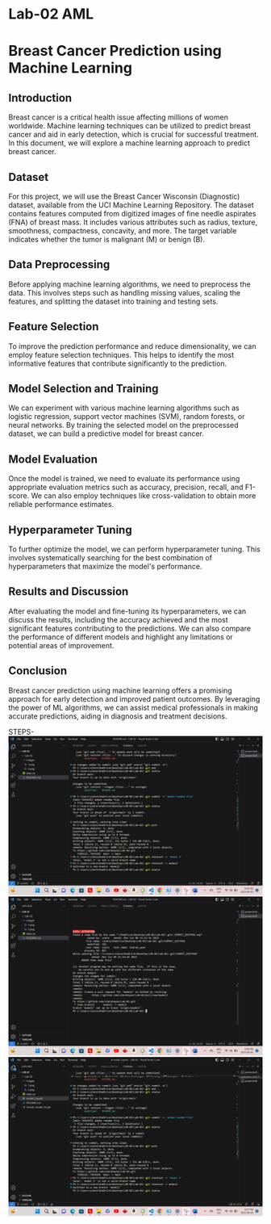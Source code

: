 # Lab-02 AML
# Breast Cancer Prediction using Machine Learning

## Introduction
Breast cancer is a critical health issue affecting millions of women worldwide. Machine learning techniques can be utilized to predict breast cancer and aid in early detection, which is crucial for successful treatment. In this document, we will explore a machine learning approach to predict breast cancer.

## Dataset
For this project, we will use the Breast Cancer Wisconsin (Diagnostic) dataset, available from the UCI Machine Learning Repository. The dataset contains features computed from digitized images of fine needle aspirates (FNA) of breast mass. It includes various attributes such as radius, texture, smoothness, compactness, concavity, and more. The target variable indicates whether the tumor is malignant (M) or benign (B).

## Data Preprocessing
Before applying machine learning algorithms, we need to preprocess the data. This involves steps such as handling missing values, scaling the features, and splitting the dataset into training and testing sets.

## Feature Selection
To improve the prediction performance and reduce dimensionality, we can employ feature selection techniques. This helps to identify the most informative features that contribute significantly to the prediction.

## Model Selection and Training
We can experiment with various machine learning algorithms such as logistic regression, support vector machines (SVM), random forests, or neural networks. By training the selected model on the preprocessed dataset, we can build a predictive model for breast cancer.

## Model Evaluation
Once the model is trained, we need to evaluate its performance using appropriate evaluation metrics such as accuracy, precision, recall, and F1-score. We can also employ techniques like cross-validation to obtain more reliable performance estimates.

## Hyperparameter Tuning
To further optimize the model, we can perform hyperparameter tuning. This involves systematically searching for the best combination of hyperparameters that maximize the model's performance.

## Results and Discussion
After evaluating the model and fine-tuning its hyperparameters, we can discuss the results, including the accuracy achieved and the most significant features contributing to the predictions. We can also compare the performance of different models and highlight any limitations or potential areas of improvement.

## Conclusion
Breast cancer prediction using machine learning offers a promising approach for early detection and improved patient outcomes. By leveraging the power of ML algorithms, we can assist medical professionals in making accurate predictions, aiding in diagnosis and treatment decisions.


STEPS-
![Step 3](images/3.png)
![step 4](images/4.png)
![step 5](images/5.png)